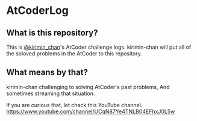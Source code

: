 # AtCoderLog

## What is this repository?
This is [@kirimin_chan](https://twilog.org/kirimin_chan)'s AtCoder challenge logs.
kirimin-chan will put all of the soloved problems in the AtCoder to this repository.

## What means by that?
kirimin-chan challenging to solving AtCoder's past problems, And sometimes streaming that situation.

If you are curious that, let chack this YouTube channel.
https://www.youtube.com/channel/UCqN87Ye4TNLB04EFhxJ0L5w
